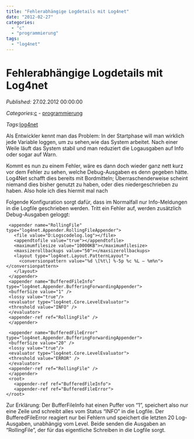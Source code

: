 ```yaml
---
title: "Fehlerabhängige Logdetails mit Log4net"
date: "2012-02-27"
categories: 
  - "c"
  - "programmierung"
tags: 
  - "log4net"
---
```

# Fehlerabhängige Logdetails mit Log4net
_Published:_ 27.02.2012 00:00:00

_Categories_:[c](/dotnetwork/de/categories#c) - [programmierung](/dotnetwork/de/categories#programmierung)

_Tags_:[log4net](/dotnetwork/de/tags#log4net)


Als Entwickler kennt man das Problem: In der Startphase will man wirklich jede Variable loggen, um zu sehen,wie das System arbeitet. Nach einer Weile läuft das System stabil und man reduziert die Logausgaben auf Info oder sogar auf Warn.

Kommt es nun zu einem Fehler, wäre es dann doch wieder ganz nett kurz vor dem Fehler zu sehen, welche Debug-Ausgaben es denn gegeben hätte. Log4Net schafft dies bereits mit Bordmitteln; Überraschenderweise scheint niemand dies bisher genutzt zu haben, oder dies niedergeschrieben zu haben. Also hole ich dies hiermit mal nach 

Folgende Konfiguration sorgt dafür, dass im Normalfall nur Info-Meldungen in die Logfile geschrieben werden. Tritt ein Fehler auf, werden zusätzlich Debug-Ausgaben geloggt:
```
 <appender name="RollingFile" type="log4net.Appender.RollingFileAppender"> 
   <file value="D:Logscodelog.log"></file> 
   <appendtofile value="true"></appendtofile> 
   <maximumfilesize value="10000KB"></maximumfilesize> 
   <maxsizerollbackups value="50"></maxsizerollbackups> 
   <layout type="log4net.Layout.PatternLayout"> 
     <conversionpattern value="%d \[%t\] %-5p %c %L – %m%n"></conversionpattern> 
   </layout> 
 </appender> 
 <appender name="BufferedFileInfo" type="log4net.Appender.BufferingForwardingAppender">
 <bufferSize value="1" />
 <lossy value="true"/>
 <evaluator type="log4net.Core.LevelEvaluator">
 <threshold value="INFO" />
 </evaluator>
 <appender-ref ref="RollingFile" />
 </appender>
 
 <appender name="BufferedFileError" type="log4net.Appender.BufferingForwardingAppender">
 <bufferSize value="20" />
 <lossy value="true"/>
 <evaluator type="log4net.Core.LevelEvaluator">
 <threshold value="ERROR" />
 </evaluator>
 <appender-ref ref="RollingFile" />
 </appender>
 <root> 
   <appender-ref ref="BufferedFileInfo"> 
   <appender-ref ref="BufferedFileError"> 
</root> 
```
Zur Erklärung: Der BufferFileInfo hat einen Puffer von “1”, speichert also nur eine Zeile und schreibt alles vom Status “INFO” in die Logfile. Der BufferedFileError reagiert nur bei Fehlern und speichert die letzten 20 Log-Ausgaben, unabhängig vom Level. Beide senden die Ausgaben an “RollingFile”, der für das eigentliche Schreiben in die Logfile sorgt.
